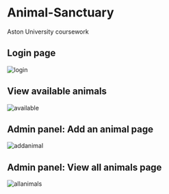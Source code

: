 # Animal-Sanctuary
Aston University coursework

## Login page
![login](https://user-images.githubusercontent.com/44272102/56981405-bcd68880-6b76-11e9-9322-a20b5bf6797f.png)

## View available animals
![available](https://user-images.githubusercontent.com/44272102/56981502-ee4f5400-6b76-11e9-8ce4-a81d64323129.png)

## Admin panel: Add an animal page
![addanimal](https://user-images.githubusercontent.com/44272102/56981582-1ccd2f00-6b77-11e9-8a38-5c27b9fe3da9.png)

## Admin panel: View all animals page
![allanimals](https://user-images.githubusercontent.com/44272102/56981808-b4328200-6b77-11e9-9145-f749ff98ff78.png)
